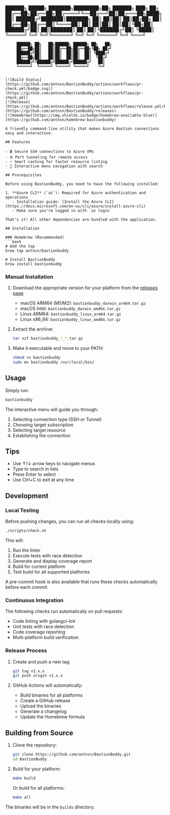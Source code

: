   ██████╗  █████╗ ███████╗████████╗██╗ ██████╗ ███╗   ██╗
  ██╔══██╗██╔══██╗██╔════╝╚══██╔══╝██║██╔═══██╗████╗  ██║
  ██████╔╝███████║███████╗   ██║   ██║██║   ██║██╔██╗ ██║
  ██╔══██╗██╔══██║╚════██║   ██║   ██║██║   ██║██║╚██╗██║
  ██████╔╝██║  ██║███████║   ██║   ██║╚██████╔╝██║ ╚████║
  ╚═════╝ ╚═╝  ╚═╝╚══════╝   ╚═╝   ╚═╝ ╚═════╝ ╚═╝  ╚═══╝

         ██████╗ ██╗   ██╗██████╗ ██████╗ ██╗   ██╗
         ██╔══██╗██║   ██║██╔══██╗██╔══██╗╚██╗ ██╔╝
         ██████╔╝██║   ██║██║  ██║██║  ██║ ╚████╔╝
         ██╔══██╗██║   ██║██║  ██║██║  ██║  ╚██╔╝
         ██████╔╝╚██████╔╝██████╔╝██████╔╝   ██║
         ╚═════╝  ╚═════╝ ╚═════╝ ╚═════╝    ╚═╝
```

[![Build Status](https://github.com/antnsn/BastionBuddy/actions/workflows/pr-check.yml/badge.svg)](https://github.com/antnsn/BastionBuddy/actions/workflows/pr-check.yml)
[![Release](https://github.com/antnsn/BastionBuddy/actions/workflows/release.yml/badge.svg)](https://github.com/antnsn/BastionBuddy/releases)
[![Homebrew](https://img.shields.io/badge/homebrew-available-blue)](https://github.com/antnsn/homebrew-bastionbuddy)

A friendly command-line utility that makes Azure Bastion connections easy and interactive.

## Features

- 🔒 Secure SSH connections to Azure VMs
- 🌐 Port tunneling for remote access
- ⚡ Smart caching for faster resource listing
- 🎯 Interactive menu navigation with search

## Prerequisites

Before using BastionBuddy, you need to have the following installed:

1. **Azure CLI** (`az`): Required for Azure authentication and operations
   - Installation guide: [Install the Azure CLI](https://docs.microsoft.com/en-us/cli/azure/install-azure-cli)
   - Make sure you're logged in with `az login`

That's it! All other dependencies are bundled with the application.

## Installation

### Homebrew (Recommended)
```bash
# Add the tap
brew tap antnsn/bastionbuddy

# Install BastionBuddy
brew install bastionbuddy
```

### Manual Installation

1. Download the appropriate version for your platform from the [releases page](https://github.com/antnsn/BastionBuddy/releases)
   - macOS ARM64 (M1/M2): `bastionbuddy_darwin_arm64.tar.gz`
   - macOS Intel: `bastionbuddy_darwin_amd64.tar.gz`
   - Linux ARM64: `bastionbuddy_linux_arm64.tar.gz`
   - Linux x86_64: `bastionbuddy_linux_amd64.tar.gz`

2. Extract the archive:
   ```bash
   tar xzf bastionbuddy_*_*.tar.gz
   ```

3. Make it executable and move to your PATH:
   ```bash
   chmod +x bastionbuddy
   sudo mv bastionbuddy /usr/local/bin/
   ```

## Usage

Simply run:
```bash
bastionbuddy
```

The interactive menu will guide you through:
1. Selecting connection type (SSH or Tunnel)
2. Choosing target subscription
3. Selecting target resource
4. Establishing the connection

## Tips

- Use ↑/↓ arrow keys to navigate menus
- Type to search in lists
- Press Enter to select
- Use Ctrl+C to exit at any time

## Development

### Local Testing

Before pushing changes, you can run all checks locally using:
```bash
./scripts/check.sh
```

This will:
1. Run the linter
2. Execute tests with race detection
3. Generate and display coverage report
4. Build for current platform
5. Test build for all supported platforms

A pre-commit hook is also available that runs these checks automatically before each commit.

### Continuous Integration

The following checks run automatically on pull requests:
- Code linting with golangci-lint
- Unit tests with race detection
- Code coverage reporting
- Multi-platform build verification

### Release Process

1. Create and push a new tag:
   ```bash
   git tag v1.x.x
   git push origin v1.x.x
   ```

2. GitHub Actions will automatically:
   - Build binaries for all platforms
   - Create a GitHub release
   - Upload the binaries
   - Generate a changelog
   - Update the Homebrew formula

## Building from Source

1. Clone the repository:
   ```bash
   git clone https://github.com/antnsn/BastionBuddy.git
   cd BastionBuddy
   ```

2. Build for your platform:
   ```bash
   make build
   ```

   Or build for all platforms:
   ```bash
   make all
   ```

The binaries will be in the `builds` directory.
